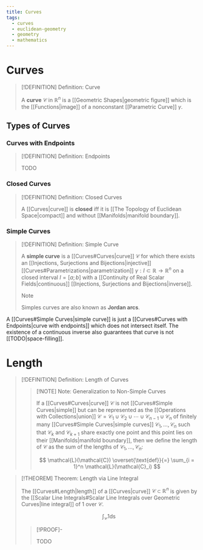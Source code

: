 ```yaml
---
title: Curves
tags:
  - curves
  - euclidean-geometry
  - geometry
  - mathematics
---
```


# Curves

>[!DEFINITION] Definition: Curve
>
>A **curve** $\mathcal{C}$ in $\mathbb{R}^n$ is a [[Geometric Shapes|geometric figure]] which is the [[Functions|image]] of a nonconstant [[Parametric Curve]] $\gamma$.
>

## Types of Curves

### Curves with Endpoints

>[!DEFINITION] Definition: Endpoints
>
>TODO
>

### Closed Curves

>[!DEFINITION] Definition: Closed Curves
>
>A [[Curves|curve]] is **closed** iff it is [[The Topology of Euclidean Space|compact]] and without [[Manifolds|manifold boundary]].
>

### Simple Curves

>[!DEFINITION] Definition: Simple Curve
>
>A **simple curve** is a [[Curves#Curves|curve]] $\mathcal{C}$ for which there exists an [[Injections, Surjections and Bijections|injective]] [[Curves#Parametrizations|parametrization]] $\gamma: I \subset \mathbb{R} \to \mathbb{R}^n$ on a closed interval $I = [a;b]$ with a [[Continuity of Real Scalar Fields|continuous]] [[Injections, Surjections and Bijections|inverse]].
>
>>[!NOTE]
>>
>>Simples curves are also known as **Jordan arcs**.
>>
>

A [[Curves#Simple Curves|simple curve]] is just a [[Curves#Curves with Endpoints|curve with endpoints]] which does not intersect itself. The existence of a continuous inverse also guarantees that curve is not [[TODO|space-filling]].


# Length

>[!DEFINITION] Definition: Length of Curves
>
>>[!NOTE] Note: Generalization to Non-Simple Curves
>>
>>If a [[Curves#Curves|curve]] $\mathcal{C}$ is not [[Curves#Simple Curves|simple]] but can be represented as the [[Operations with Collections|union]] $\mathcal{C} = \mathcal{C}_1 \cup \mathcal{C}_2 \cup \cdots \cup \mathcal{C}_{n-1} \cup \mathcal{C}_n$ of finitely many [[Curves#Simple Curves|simple curves]] $\mathcal{C}_1, \dotsc, \mathcal{C}_n$ such that $\mathcal{C}_{k}$ and $\mathcal{C}_{k+1}$ share exactly one point and this point lies on their [[Manifolds|manifold boundary]], then we define the length of $\mathcal{C}$ as the sum of the lengths of $\mathcal{C}_1, \dotsc, \mathcal{C}_n$:
>>
>>$$
>>\mathcal{L}(\mathcal{C}) \overset{\text{def}}{=} \sum_{i = 1}^n \mathcal{L}(\mathcal{C}_i)
>>$$
>>
>

>[!THEOREM] Theorem: Length via Line Integral
>
>The [[Curves#Length|length]] of a [[Curves|curve]] $\mathcal{C} \subset \mathbb{R}^n$ is given by the [[Scalar Line Integrals#Scalar Line Integrals over Geometric Curves|line integral]] of $1$ over $\mathcal{C}$.
>
>$$
>\int_{\mathcal{C}} 1 \mathop{\mathrm{d}s}
>$$
>
>>[!PROOF]-
>>
>>TODO
>>
>

